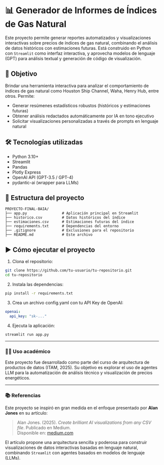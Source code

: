 # 📊 Generador de Informes de Índices de Gas Natural

Este proyecto permite generar reportes automatizados y visualizaciones interactivas sobre precios de índices de gas natural, combinando el análisis de datos históricos con estimaciones futuras. Está construido en Python con `Streamlit` como interfaz interactiva, y aprovecha modelos de lenguaje (GPT) para análisis textual y generación de código de visualización.

## 🎯 Objetivo

Brindar una herramienta interactiva para analizar el comportamiento de índices de gas natural como Houston Ship Channel, Waha, Henry Hub, entre otros. Permite:
- Generar resúmenes estadísticos robustos (históricos y estimaciones futuras)
- Obtener análisis redactados automáticamente por IA en tono ejecutivo
- Solicitar visualizaciones personalizadas a través de prompts en lenguaje natural

## 🛠️ Tecnologías utilizadas

- Python 3.10+
- Streamlit
- Pandas
- Plotly Express
- OpenAI API (GPT-3.5 / GPT-4)
- pydantic-ai (wrapper para LLMs)

## 📁  Estructura del proyecto

```
PROYECTO-FINAL-BAIA/
├── app.py                # Aplicación principal en Streamlit
├── historico.csv         # Datos históricos del índice
├── estimaciones.csv      # Estimaciones futuras del índice
├── requirements.txt      # Dependencias del entorno
├── .gitignore            # Exclusiones para el repositorio
├── README.md             # Este archivo
```

## ▶️ Cómo ejecutar el proyecto

1. Clona el repositorio:

```bash
git clone https://github.com/tu-usuario/tu-repositorio.git
cd tu-repositorio
```

2. Instala las dependencias:

```bash
pip install -r requirements.txt
```

3. Crea un archivo config.yaml con tu API Key de OpenAI:

```yaml
openai:
  api_key: "sk-..."
```

4. Ejecuta la aplicación:

```bash
streamlit run app.py
```

---

### 👨‍🏫 **Uso académico**

Este proyecto fue desarrollado como parte del curso de arquitectura de productos de datos (ITAM, 2025). Su objetivo es explorar el uso de agentes LLM para la automatización de análisis técnico y visualización de precios energéticos.

---

### 📚 Referencias

Este proyecto se inspiró en gran medida en el enfoque presentado por **Alan Jones** en su artículo:

> Alan Jones. (2025). *Create brilliant AI visualizations from any CSV file*. Publicado en Medium.  
> Disponible en: [medium.com](https://medium.com/codefile/create-brilliant-ai-visualizations-from-any-csv-file-7197e0c17df3)

El artículo propone una arquitectura sencilla y poderosa para construir visualizaciones de datos interactivas basadas en lenguaje natural, combinando `Streamlit` con agentes basados en modelos de lenguaje (LLMs).  